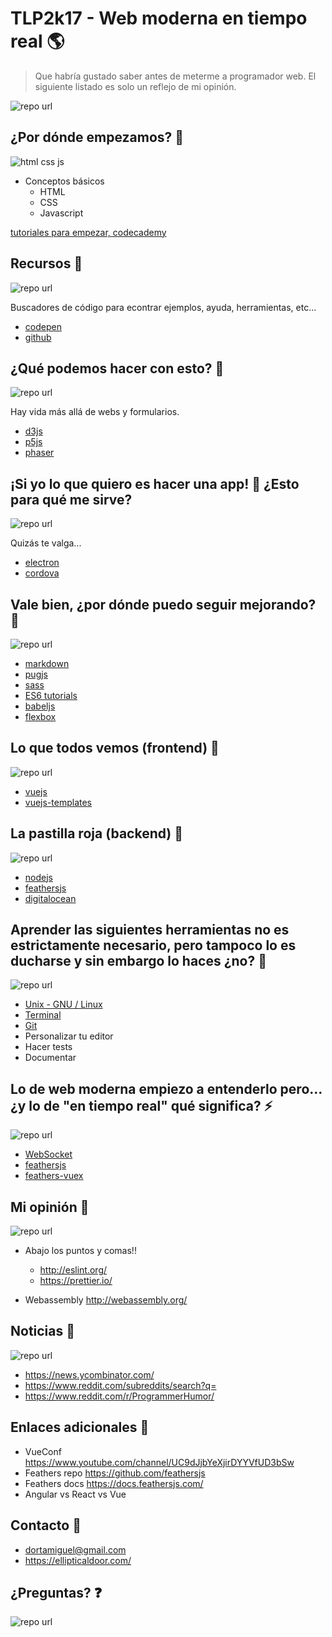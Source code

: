 # TLP2k17 - Web moderna en tiempo real 🌎

> Que habría gustado saber antes de meterme a programador web.
> El siguiente listado es solo un reflejo de mi opinión.

![repo url](https://raw.githubusercontent.com/ellipticaldoor/tlp2k17/master/img/url.jpg)


## ¿Por dónde empezamos? 🏁

![html css js](https://raw.githubusercontent.com/ellipticaldoor/tlp2k17/master/img/html_css_js.jpg)
* Conceptos básicos
	- HTML
	- CSS
	- Javascript

[tutoriales para empezar, codecademy](https://www.codecademy.com/learn)


## Recursos 🥙

![repo url](https://raw.githubusercontent.com/ellipticaldoor/tlp2k17/master/img/codepen_github.jpg)

Buscadores de código para econtrar ejemplos, ayuda, herramientas, etc...

* [codepen](http://codepen.io/)
* [github](https://github.com/search)


## ¿Qué podemos hacer con esto? 🔨

![repo url](https://raw.githubusercontent.com/ellipticaldoor/tlp2k17/master/img/d3_p4_phaser.jpg)

Hay vida más allá de webs y formularios.

* [d3js](https://d3js.org/)
* [p5js](https://p5js.org/examples/)
* [phaser](https://phaser.io/)


## ¡Si yo lo que quiero es hacer una app! 📱 ¿Esto para qué me sirve?

![repo url](https://raw.githubusercontent.com/ellipticaldoor/tlp2k17/master/img/electron_cordova.jpg)

Quizás te valga...

* [electron](https://electron.atom.io/)
* [cordova](https://cordova.apache.org/)


## Vale bien, ¿por dónde puedo seguir mejorando? 💪

![repo url](https://raw.githubusercontent.com/ellipticaldoor/tlp2k17/master/img/keep_improving.jpg)

* [markdown](https://daringfireball.net/projects/markdown/syntax)
* [pugjs](https://pugjs.org/api/getting-started.html)
* [sass](http://sass-lang.com/)
* [ES6 tutorials](https://github.com/ericdouglas/ES6-Learning)
* [babeljs](https://babeljs.io/)
* [flexbox](https://css-tricks.com/snippets/css/a-guide-to-flexbox/)


## Lo que todos vemos (frontend) 👀

![repo url](https://raw.githubusercontent.com/ellipticaldoor/tlp2k17/master/img/vue_webpack.jpg)

* [vuejs](https://vuejs.org/)
* [vuejs-templates](https://github.com/vuejs-templates/webpack)


## La pastilla roja (backend) 🔴

![repo url](https://raw.githubusercontent.com/ellipticaldoor/tlp2k17/master/img/backend.jpg)

* [nodejs](https://nodejs.org/en/)
* [feathersjs](https://feathersjs.com/)
* [digitalocean](https://www.digitalocean.com/)


## Aprender las siguientes herramientas no es estrictamente necesario, pero tampoco lo es ducharse y sin embargo lo haces ¿no? 🛀

![repo url](https://raw.githubusercontent.com/ellipticaldoor/tlp2k17/master/img/linux_git_terminal.jpg)

* [Unix - GNU / Linux](https://es.wikipedia.org/wiki/Unix)
* [Terminal](https://es.wikipedia.org/wiki/Terminal#Electr.C3.B3nica_e_inform.C3.A1tica)
* [Git](https://es.wikipedia.org/wiki/Git)
* Personalizar tu editor
* Hacer tests
* Documentar


## Lo de web moderna empiezo a entenderlo pero... ¿y lo de "en tiempo real" qué significa? ⚡️

![repo url](https://raw.githubusercontent.com/ellipticaldoor/tlp2k17/master/img/real_time.jpg)

* [WebSocket](https://en.wikipedia.org/wiki/WebSocket)
* [feathersjs](https://feathersjs.com/)
* [feathers-vuex](https://github.com/feathersjs/feathers-vuex/)


## Mi opinión 💩

![repo url](https://raw.githubusercontent.com/ellipticaldoor/tlp2k17/master/img/opinion.jpg)

* Abajo los puntos y comas!!
	- http://eslint.org/
	- https://prettier.io/

* Webassembly http://webassembly.org/


## Noticias 📰

![repo url](https://raw.githubusercontent.com/ellipticaldoor/tlp2k17/master/img/news.jpg)

* https://news.ycombinator.com/
* https://www.reddit.com/subreddits/search?q=
* https://www.reddit.com/r/ProgrammerHumor/


## Enlaces adicionales 🔗

* VueConf https://www.youtube.com/channel/UC9dJjbYeXjirDYYVfUD3bSw
* Feathers repo https://github.com/feathersjs
* Feathers docs https://docs.feathersjs.com/
* Angular vs React vs Vue


## Contacto 🙋

* [dortamiguel@gmail.com](mailto:dortamiguel@gmail.com)
* https://ellipticaldoor.com/


## ¿Preguntas? ❓

![repo url](https://raw.githubusercontent.com/ellipticaldoor/tlp2k17/master/img/wtf.gif)
